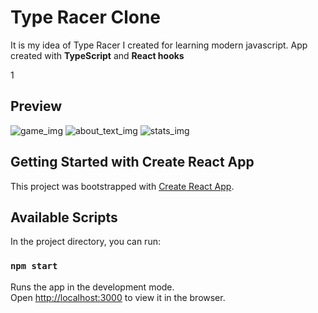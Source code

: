 # Type Racer Clone

It is my idea of Type Racer I created for learning modern javascript.
App created with **TypeScript** and **React hooks** 

1

## Preview

![game_img](https://raw.githubusercontent.com/kubo550/TypeRacer-clone/master/trc-pv1.png)
![about_text_img](https://raw.githubusercontent.com/kubo550/TypeRacer-clone/master/trc-pv2.png)
![stats_img](https://raw.githubusercontent.com/kubo550/TypeRacer-clone/master/trc-pv3.png)

## Getting Started with Create React App

This project was bootstrapped with [Create React App](https://github.com/facebook/create-react-app).

## Available Scripts

In the project directory, you can run:

### `npm start`

Runs the app in the development mode.\
Open [http://localhost:3000](http://localhost:3000) to view it in the browser.

